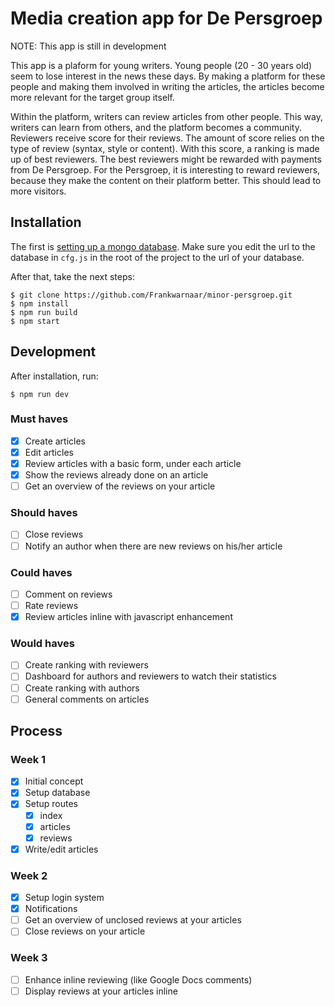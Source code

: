 # Media creation app for De Persgroep

NOTE: This app is still in development

This app is a plaform for young writers. Young people (20 - 30 years old) seem to lose interest in the news these days. By making a platform for these people and making them involved in writing the articles, the articles become more relevant for the target group itself. 

Within the platform, writers can review articles from other people. This way, writers can learn from others, and the platform becomes a community. Reviewers receive score for their reviews. The amount of score relies on the type of review (syntax, style or content). With this score, a ranking is made up of best reviewers. The best reviewers might be rewarded with payments from De Persgroep. For the Persgroep, it is interesting to reward reviewers, because they make the content on their platform better. This should lead to more visitors.

## Installation
The first is [setting up a mongo database](http://mongodb.github.io/node-mongodb-native/2.2/quick-start/quick-start/). Make sure you edit the url to the database in `cfg.js` in the root of the project to the url of your database.

After that, take the next steps:
```
$ git clone https://github.com/Frankwarnaar/minor-persgroep.git
$ npm install
$ npm run build
$ npm start
```

## Development
After installation, run:
```
$ npm run dev
```

### Must haves
* [x] Create articles
* [x] Edit articles
* [x] Review articles with a basic form, under each article
* [x] Show the reviews already done on an article
* [ ] Get an overview of the reviews on your article

### Should haves
* [ ] Close reviews
* [ ] Notify an author when there are new reviews on his/her article

### Could haves
* [ ] Comment on reviews
* [ ] Rate reviews
* [x] Review articles inline with javascript enhancement

### Would haves
* [ ] Create ranking with reviewers
* [ ] Dashboard for authors and reviewers to watch their statistics
* [ ] Create ranking with authors
* [ ] General comments on articles

## Process

### Week 1
* [x] Initial concept
* [x] Setup database
* [x] Setup routes
  * [x] index
  * [x] articles
  * [x] reviews
* [x] Write/edit articles

### Week 2
* [x] Setup login system
* [x] Notifications
* [ ] Get an overview of unclosed reviews at your articles
* [ ] Close reviews on your article

### Week 3
* [ ] Enhance inline reviewing (like Google Docs comments)
* [ ] Display reviews at your articles inline
